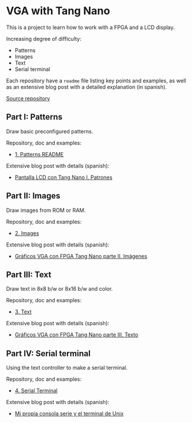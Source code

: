 # VGA with Tang Nano

This is a project to learn how to work with a FPGA and a LCD display.

Increasing degree of difficulty:
- Patterns
- Images
- Text
- Serial terminal

Each repository have a `readme` file listing key points and examples, as well as an extensive blog post with a detailed explanation (in spanish).

[Source repository](https://github.com/electronicayciencia/verilog-vga)


## Part I: Patterns

Draw basic preconfigured patterns.

Repository, doc and examples:

- [1. Patterns README](1-patterns/README.md)

Extensive blog post with details (spanish):

- [Pantalla LCD con Tang Nano I. Patrones](https://www.electronicayciencia.com/2021/11/lcd_tang_nano_I_patrones.html)


## Part II: Images

Draw images from ROM or RAM.

Repository, doc and examples:

- [2. Images](2-image)

Extensive blog post with details (spanish):

- [Gráficos VGA con FPGA Tang Nano parte II. Imágenes](https://www.electronicayciencia.com/2021/12/lcd_tang_nano_II_imagenes.html)


## Part III: Text

Draw text in 8x8 b/w or 8x16 b/w and color.

Repository, doc and examples:

- [3. Text](3-text)

Extensive blog post with details (spanish):

- [Gráficos VGA con FPGA Tang Nano parte III. Texto](https://www.electronicayciencia.com/2023/11/lcd_tang_nano_III_texto.html)


## Part IV: Serial terminal

Using the text controller to make a serial terminal.

Repository, doc and examples:

- [4. Serial Terminal](4-serterm)

Extensive blog post with details (spanish):

- [Mi propia consola serie y el terminal de Unix](https://www.electronicayciencia.com/2024/01/consola-serie.html)

